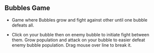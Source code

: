 ## Bubbles Game

* Game where Bubbles grow and fight against other until one bubble defeats all.

* Click on your bubble then on enemy bubble to initiate fight between them. Grow population and attack on your bubble to easier defeat enemy bubble population. Drag mouse over line to break it.